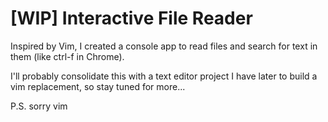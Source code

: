 # [WIP] Interactive File Reader

Inspired by Vim, I created a console app to read files and search for text in them (like ctrl-f in Chrome).

I'll probably consolidate this with a text editor project I have later to build a vim replacement, so stay tuned for more...

P.S. sorry vim
